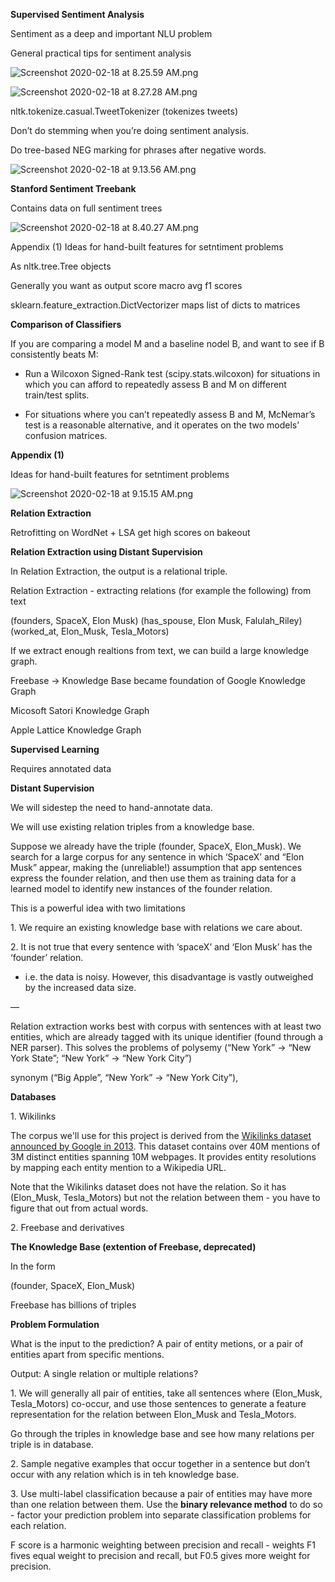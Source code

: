 **Supervised Sentiment Analysis**

Sentiment as a deep and important NLU problem

General practical tips for sentiment analysis

![Screenshot 2020-02-18 at 8.25.59 AM.png](resources/2BDC8A54AA9253270BF7F36924AB135B.png)

![Screenshot 2020-02-18 at 8.27.28 AM.png](resources/588018C8B4345FDC8BA5F945765FF2F7.png)

nltk.tokenize.casual.TweetTokenizer (tokenizes tweets)

Don’t do stemming when you’re doing sentiment analysis. 

Do tree-based NEG marking for phrases after negative words.

![Screenshot 2020-02-18 at 9.13.56 AM.png](resources/9BB6ADEA576B57640EABEDC942656608.png)

**Stanford Sentiment Treebank**

Contains data on full sentiment trees

![Screenshot 2020-02-18 at 8.40.27 AM.png](resources/C7255A1D71256F577CFDD377C2E2539C.png)

Appendix (1) Ideas for hand-built features for setntiment problems

As nltk.tree.Tree objects

Generally you want as output score macro avg f1 scores

sklearn.feature\_extraction.DictVectorizer maps list of dicts to matrices

**Comparison of Classifiers**

If you are comparing a model M and a baseline nodel B, and want to see if B consistently beats M:

 - Run a Wilcoxon Signed-Rank test (scipy.stats.wilcoxon) for situations in which you can afford to repeatedly assess B and M on different train/test splits.

 - For situations where you can’t repeatedly assess B and M, McNemar’s test is a reasonable alternative, and it operates on the two models’ confusion matrices.

**Appendix (1)**

Ideas for hand-built features for setntiment problems

![Screenshot 2020-02-18 at 9.15.15 AM.png](resources/8681C4AA8F62E664EEDDD8C3DAF0A5FB.png)

**Relation Extraction**

Retrofitting on WordNet + LSA get high scores on bakeout

**Relation Extraction using Distant Supervision**

In Relation Extraction, the output is a relational triple.

Relation Extraction - extracting relations (for example the following) from text

(founders, SpaceX, Elon Musk)
(has_spouse, Elon Musk, Falulah_Riley)
(worked_at, Elon_Musk, Tesla_Motors)

If we extract enough realtions from text, we can build a large knowledge graph.

Freebase -\> Knowledge Base became foundation of Google Knowledge Graph

Micosoft Satori Knowledge Graph

Apple Lattice Knowledge Graph

**Supervised Learning**

Requires annotated data

**Distant Supervision**

We will sidestep the need to hand-annotate data.

We will use existing relation triples from a knowledge base.

Suppose we already have the triple (founder, SpaceX, Elon\_Musk). We search for a large corpus for any sentence in which ‘SpaceX’ and “Elon Musk” appear, making the (unreliable!) assumption that app sentences express the founder relation, and then use them as training data for a learned model to identify new instances of the founder relation.

This is a powerful idea with two limitations

1\. We require an existing knowledge base with relations we care about.

2\. It is not true that every sentence with ‘spaceX’ and ‘Elon Musk’ has the ‘founder’ relation. 

 - i.e. the data is noisy. However, this disadvantage is vastly outweighed by the increased data size.

—

Relation extraction works best with corpus with sentences with at least two entities, which are already tagged with its unique identifier (found through a NER parser). This solves the problems of polysemy (“New York” -\> “New York State”; “New York” -\> “New York City”)

synonym (“Big Apple”, “New York” -\> “New York City”), 

**Databases**

1\. Wikilinks

The corpus we'll use for this project is derived from the [Wikilinks dataset](https://code.google.com/archive/p/wiki-links/) [announced by Google in 2013](https://research.googleblog.com/2013/03/learning-from-big-data-40-million.html). This dataset contains over 40M mentions of 3M distinct entities spanning 10M webpages. It provides entity resolutions by mapping each entity mention to a Wikipedia URL.

Note that the Wikilinks dataset does not have the relation. So it has (Elon\_Musk, Tesla\_Motors) but not the relation between them - you have to figure that out from actual words.

2\. Freebase and derivatives

**The Knowledge Base (extention of Freebase, deprecated)**

In the form

(founder, SpaceX, Elon\_Musk)

Freebase has billions of triples

**Problem Formulation**

What is the input to the prediction? A pair of entity metions, or a pair of entities apart from specific mentions.

Output: A single relation or multiple relations?

1\. We will generally all pair of entities, take all sentences where (Elon\_Musk, Tesla\_Motors) co-occur, and use those sentences to generate a feature representation for the relation between Elon\_Musk and Tesla\_Motors. 

Go through the triples in knowledge base and see how many relations per triple is in database.

2\. Sample negative examples that occur together in a sentence but don’t occur with any relation which is in teh knowledge base.

3\. Use multi-label classification because a pair of entities may have more than one relation between them. Use the **binary relevance method** to do so - factor your prediction problem into separate classification problems for each relation.

F score is a harmonic weighting between precision and recall - weights F1 fives equal weight to precision and recall, but F0.5 gives more weight for precision.